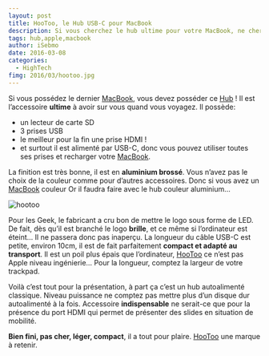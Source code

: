 ```yaml
---
layout: post
title: HooToo, le Hub USB-C pour MacBook
description: Si vous cherchez le hub ultime pour votre MacBook, ne cherchez plus, voici HooToo, un hub avec prises USB, carte SD et prise HDMI.
tags: hub,apple,macbook
author: iSebmo
date: 2016-03-08
categories:
  - HighTech
fimg: 2016/03/hootoo.jpg
---
```


Si vous possédez le dernier [MacBook](http://tfada.fr/MacBook.html), vous devez posséder ce [Hub](http://www.amazon.fr/HooToo-Shuttle-G%C3%A9n%C3%A9ration-dAluminium-Fourniture/dp/B01AFW52MS/ref=sr_1_5?ie=UTF8&qid=1457170643&sr=8-5&keywords=hootoo&tag=tfadafr-21) ! Il est l’accessoire **ultime** à avoir sur vous quand vous voyagez. Il possède:

* un lecteur de carte SD
* 3 prises USB
* le meilleur pour la fin une prise HDMI !
* et surtout il est alimenté par USB-C, donc vous pouvez utiliser toutes ses prises et recharger votre [MacBook](http://tfada.fr/MacBook.html).

La finition est très bonne, il est en **aluminium brossé**. Vous n’avez pas le choix de la couleur comme pour d’autres accessoires. Donc si vous avez un [MacBook](http://tfada.fr/MacBook.html) couleur Or il faudra faire avec le hub couleur aluminium…

![hootoo](/images/2016/03/hootoo-2.jpg "Hub Hootoo")

Pour les Geek, le fabricant a cru bon de mettre le logo sous forme de LED. De fait, dès qu’il est branché le logo **brille**, et ce même si l’ordinateur est éteint… Il ne passera donc pas inaperçu.
La longueur du câble USB-C est petite, environ 10cm, il est de fait parfaitement **compact et adapté au transport**. Il est un poil plus épais que l’ordinateur, [HooToo](http://www.amazon.fr/HooToo-Shuttle-G%C3%A9n%C3%A9ration-dAluminium-Fourniture/dp/B01AFW52MS/ref=sr_1_5?ie=UTF8&qid=1457170643&sr=8-5&keywords=hootoo&tag=tfadafr-21) ce n’est pas Apple niveau ingénierie… Pour la longueur, comptez la largeur de votre trackpad.

Voilà c’est tout pour la présentation, à part ça c’est un hub autoalimenté classique. Niveau puissance ne comptez pas mettre plus d’un disque dur autoalimenté à la fois.
Accessoire **indispensable** ne serait-ce que pour la présence du port HDMI qui permet de présenter des slides en situation de mobilité.

**Bien fini, pas cher, léger, compact**, il a tout pour plaire. [HooToo](http://www.amazon.fr/HooToo-Shuttle-G%C3%A9n%C3%A9ration-dAluminium-Fourniture/dp/B01AFW52MS/ref=sr_1_5?ie=UTF8&qid=1457170643&sr=8-5&keywords=hootoo&tag=tfadafr-21) une marque à retenir. 
